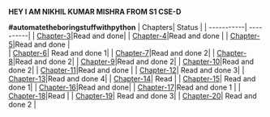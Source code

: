 
**HEY   I  AM NIKHIL KUMAR MISHRA FROM S1 CSE-D**

**#automatetheboringstuffwithpython**
| Chapters| Status |
| -----------| ----------|
| [Chapter-3](https://github.com/yami6969/automatetheboringstuffwithpython-t/tree/main/chapter3)|Read and done| 
| [Chapter-4](https://github.com/yami6969/automatetheboringstuffwithpython-t/tree/main/chapter4)|Read and done | 
| [Chapter-5](https://github.com/yami6969/automatetheboringstuffwithpython-t/tree/main/chapter5)|Read and done |    
| [Chapter-6](https://github.com/yami6969/automatetheboringstuffwithpython-t/tree/main/chapter6)| Read and done  1| 
| [Chapter-7](https://github.com/yami6969/automatetheboringstuffwithpython-t/tree/main/chapter7)|Read and done 2| 
| [Chapter-8](https://github.com/yami6969/automatetheboringstuffwithpython-t/tree/main/chapter8)|Read and done 2| 
| [Chapter-9](https://github.com/yami6969/automatetheboringstuffwithpython-t/tree/main/chapter9)|Read and done 2|
| [Chapter-10](https://github.com/yami6969/automatetheboringstuffwithpython-t/tree/main/chapter10)|Read and done 2| 
| [Chapter-11](https://github.com/yami6969/automatetheboringstuffwithpython-t/tree/main/chapter11)|Read and done |
| [Chapter-12](https://github.com/yami6969/automatetheboringstuffwithpython-t/tree/main/chapter12)| Read and done 3| 
| [Chapter-13](https://github.com/yami6969/automatetheboringstuffwithpython-t/tree/main/chapter13)|Read and done 4| 
| [Chapter-14]()| Read | 
| [Chapter-15](https://github.com/yami6969/automatetheboringstuffwithpython-t/tree/main/chapter15)| Read and done 1| 
| [Chapter-16](https://github.com/yami6969/automatetheboringstuffwithpython-t/tree/main/chapter16)|Read and done| 
| [Chapter-17](https://github.com/yami6969/automatetheboringstuffwithpython-t/tree/main/chapter17)|Read and done 1  | 
| [Chapter-18]()|Read | 
| [Chapter-19](https://github.com/yami6969/automatetheboringstuffwithpython-t/tree/main/chapter19)| Read and done 3| 
| [Chapter-20](https://github.com/yami6969/automatetheboringstuffwithpython-t/tree/main/chapter20)| Read and done 2 | 
